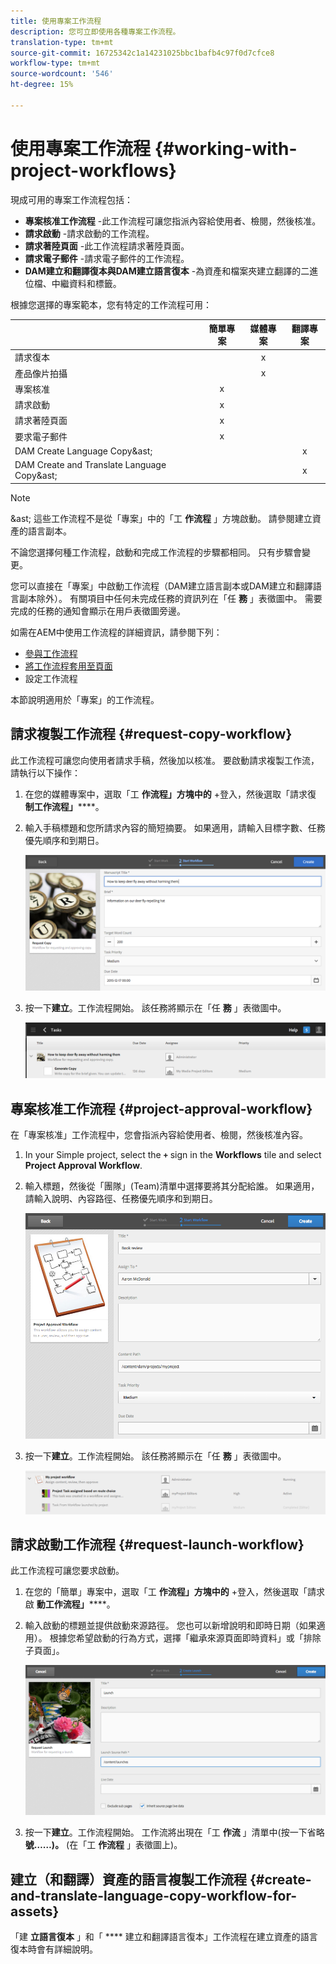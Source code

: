 ```yaml
---
title: 使用專案工作流程
description: 您可立即使用各種專案工作流程。
translation-type: tm+mt
source-git-commit: 16725342c1a14231025bbc1bafb4c97f0d7cfce8
workflow-type: tm+mt
source-wordcount: '546'
ht-degree: 15%

---
```



# 使用專案工作流程 {#working-with-project-workflows}

現成可用的專案工作流程包括：

* **專案核准工作流程** -此工作流程可讓您指派內容給使用者、檢閱，然後核准。
* **請求啟動** -請求啟動的工作流程。
* **請求著陸頁面** -此工作流程請求著陸頁面。
* **請求電子郵件** -請求電子郵件的工作流程。
* **DAM建立和翻譯復本與DAM建立語言復本** -為資產和檔案夾建立翻譯的二進位檔、中繼資料和標籤。

根據您選擇的專案範本，您有特定的工作流程可用：

|  | **簡單專案** | **媒體專案** | **翻譯專案** |
|---|:-:|:-:|:-:|
| 請求復本 |  | x |  |
| 產品像片拍攝 |  | x |  |
| 專案核准 | x |  |  |
| 請求啟動 | x |  |  |
| 請求著陸頁面 | x |  |  |
| 要求電子郵件 | x |  |  |
| DAM Create Language Copy&amp;ast; |  |  | x |
| DAM Create and Translate Language Copy&amp;ast; |  |  | x |

>[!NOTE]
>
>&amp;ast; 這些工作流程不是從「專案」中的「工 **作流程** 」方塊啟動。 請參閱建立資產的語言副本。
<!--
>&ast; These workflows are not started from the **Workflow** tile in Projects. See [Creating Language Copies for Assets.](/help/sites-administering/tc-manage.md)
-->

不論您選擇何種工作流程，啟動和完成工作流程的步驟都相同。 只有步驟會變更。

您可以直接在「專案」中啟動工作流程（DAM建立語言副本或DAM建立和翻譯語言副本除外）。 有關項目中任何未完成任務的資訊列在「任 **務** 」表徵圖中。 需要完成的任務的通知會顯示在用戶表徵圖旁邊。

如需在AEM中使用工作流程的詳細資訊，請參閱下列：

* [參與工作流程](/help/sites-cloud/authoring/workflows/participating.md)
* [將工作流程套用至頁面](/help/sites-cloud/authoring/workflows/applying.md)
* 設定工作流程 <!--* [Configuring workflows](/help/sites-administering/workflows.md)-->

本節說明適用於「專案」的工作流程。

## 請求複製工作流程 {#request-copy-workflow}

此工作流程可讓您向使用者請求手稿，然後加以核准。 要啟動請求複製工作流，請執行以下操作：

1. 在您的媒體專案中，選取「工 **作流程」方塊中的** +登入，然後選取「請求復 **制工作流程」******。
1. 輸入手稿標題和您所請求內容的簡短摘要。 如果適用，請輸入目標字數、任務優先順序和到期日。

   ![請求複製工作流程](/help/sites-cloud/authoring/assets/projects-request-copy.png)

1. 按一下&#x200B;**建立**。工作流程開始。 該任務將顯示在「任 **務** 」表徵圖中。

   ![已新增請求復本](/help/sites-cloud/authoring/assets/projects-request-copy-add.png)

## 專案核准工作流程 {#project-approval-workflow}

在「專案核准」工作流程中，您會指派內容給使用者、檢閱，然後核准內容。

1. In your Simple project, select the **`+`** sign in the **Workflows** tile and select **Project Approval Workflow**.
1. 輸入標題，然後從「團隊」(Team)清單中選擇要將其分配給誰。 如果適用，請輸入說明、內容路徑、任務優先順序和到期日。

   ![要求核准](/help/sites-cloud/authoring/assets/projects-approval.png)

1. 按一下&#x200B;**建立**。工作流程開始。 該任務將顯示在「任 **務** 」表徵圖中。

   ![已新增請求核准](/help/sites-cloud/authoring/assets/projects-approval-add.png)

## 請求啟動工作流程 {#request-launch-workflow}

此工作流程可讓您要求啟動。

1. 在您的「簡單」專案中，選取「工 **作流程」方塊中的** +登入，然後選取「請求啟 **動工作流程」******。
1. 輸入啟動的標題並提供啟動來源路徑。 您也可以新增說明和即時日期（如果適用）。 根據您希望啟動的行為方式，選擇「繼承來源頁面即時資料」或「排除子頁面」。

   ![請求啟動](/help/sites-cloud/authoring/assets/projects-request-launch.png)

1. 按一下&#x200B;**建立**。工作流程開始。 工作流將出現在「工 **作流** 」清單中(按一下省略 **號……)。** (在「工 **作流程** 」表徵圖上)。

## 建立（和翻譯）資產的語言複製工作流程 {#create-and-translate-language-copy-workflow-for-assets}

「建 **立語言復本** 」和「 **** 建立和翻譯語言復本」工作流程在建立資產的語言復本時會有詳細說明。
